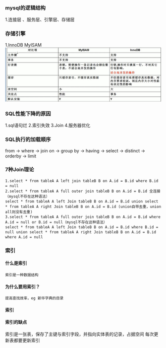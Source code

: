 ### mysql的逻辑结构
1.连接层 、服务层、引擎层、存储层
### 存储引擎
1.InnoDB MyISAM
![Image text](./Pic/m1-1.png)

### SQL性能下降的原因
1.sql语句烂
2.索引失效
3.Join
4.服务器优化
### SQL执行的加载顺序
from -> where -> join on -> group by -> having -> select -> distinct -> orderby -> limit
### 7种Join理论
```
1.select * from tableA A left join tableB B on A.id = B.id where B.id = null
2.select * from tableA A full outer join tableB B on A.id = B.id 全连接（mysql不存在这种语法）
select * from tableA A left Join tableB B on A.id = B.id union select * from tableA A right Join tableB B on A.id = B.id (union自带去重，union all则没有去重)
3.select * from tableA A full outer join tableB B on A.id = B.id where A.id = null or B.id = null（mysql不存在这种语法）
select * from tableA A left Join tableB B on A.id = B.id where B.id = null union select * from tableA A right Join tableB B on A.id = B.id where A.id = null
```
### 索引
#### 什么是索引
```
索引是一种数据结构

```
#### 为什么要用索引？
```
提高查找效率，eg 新华字典的目录
```
#### 索引

#### 索引的缺点
索引是一张表，保存了主键与索引字段，并指向实体表的记录，占据空间
每次更新表都要更新索引
